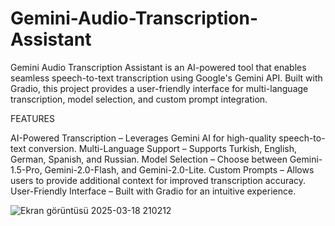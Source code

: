 # Gemini-Audio-Transcription-Assistant
Gemini Audio Transcription Assistant is an AI-powered tool that enables seamless speech-to-text transcription using Google's Gemini API. Built with Gradio, this project provides a user-friendly interface for multi-language transcription, model selection, and custom prompt integration.

FEATURES

AI-Powered Transcription – Leverages Gemini AI for high-quality speech-to-text conversion.
Multi-Language Support – Supports Turkish, English, German, Spanish, and Russian.
Model Selection – Choose between Gemini-1.5-Pro, Gemini-2.0-Flash, and Gemini-2.0-Lite.
Custom Prompts – Allows users to provide additional context for improved transcription accuracy.
User-Friendly Interface – Built with Gradio for an intuitive experience.

![Ekran görüntüsü 2025-03-18 210212](https://github.com/user-attachments/assets/897f03d7-79ea-4838-80b9-084c49d719a9)

